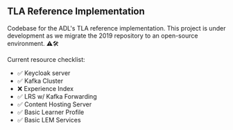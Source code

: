 ## TLA Reference Implementation
Codebase for the ADL's TLA reference implementation.  This project is under development as we migrate the 2019 repository to an open-source environment.  ⚠🛠
 
Current resource checklist:
- ✅ Keycloak server 
- ✅ Kafka Cluster 
- ❌ Experience Index
- ✅ LRS w/ Kafka Forwarding
- ✅ Content Hosting Server
- ✅ Basic Learner Profile
- ✅ Basic LEM Services
